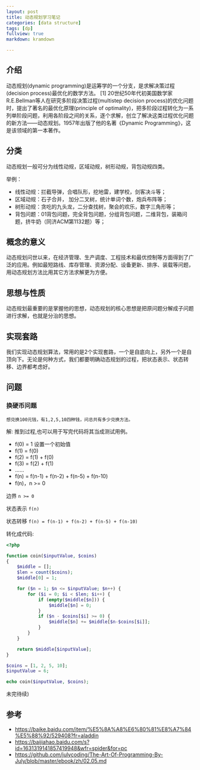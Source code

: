 ```yaml
---
layout: post
title: 动态规划学习笔记
categories: [data structure]
tags: [dp]
fullview: true
markdown: kramdown

---
```


## 介绍

动态规划(dynamic programming)是运筹学的一个分支，是求解决策过程(decision process)最优化的数学方法。 [1]  20世纪50年代初美国数学家R.E.Bellman等人在研究多阶段决策过程(multistep decision process)的优化问题时，提出了著名的最优化原理(principle of optimality)，把多阶段过程转化为一系列单阶段问题，利用各阶段之间的关系，逐个求解，创立了解决这类过程优化问题的新方法——动态规划。1957年出版了他的名著《Dynamic Programming》，这是该领域的第一本著作。

## 分类

动态规划一般可分为线性动规，区域动规，树形动规，背包动规四类。

举例：

* 线性动规：拦截导弹，合唱队形，挖地雷，建学校，剑客决斗等；
* 区域动规：石子合并， 加分二叉树，统计单词个数，炮兵布阵等；
* 树形动规：贪吃的九头龙，二分查找树，聚会的欢乐，数字三角形等；
* 背包问题：01背包问题，完全背包问题，分组背包问题，二维背包，装箱问题，挤牛奶（同济ACM第1132题）等；

## 概念的意义

动态规划问世以来，在经济管理、生产调度、工程技术和最优控制等方面得到了广泛的应用。例如最短路线、库存管理、资源分配、设备更新、排序、装载等问题，用动态规划方法比用其它方法求解更为方便。

## 思想与性质

动态规划最重要的是掌握他的思想，动态规划的核心思想是把原问题分解成子问题进行求解，也就是分治的思想。


## 实现套路

我们实现动态规划算法，常用的是2个实现套路，一个是自底向上，另外一个是自顶向下。无论是何种方式，我们都要明确动态规划的过程，把状态表示、状态转移、边界都考虑好。


## 问题

### 换硬币问题
`想兑换100元钱，有1,2,5,10四种钱，问总共有多少兑换方法。 `

解:
推到过程,也可以用于写完代码将其当成测试用例。
* f(0) = 1 设置一个初始值
* f(1) = f(0)
* f(2) = f(1) + f(0)
* f(3) = f(2) + f(1)
* ......
* f(n) = f(n-1) + f(n-2) + f(n-5) + f(n-10)
* f(n)，n >= 0

边界 `n >= 0`

状态表示 `f(n)`

状态转移 `f(n) = f(n-1) + f(n-2) + f(n-5) + f(n-10)`


转化成代码:

```php
<?php

function coin($inputValue, $coins)
{
    $middle = [];
    $len = count($coins);
    $middle[0] = 1;

    for ($n = 1; $n <= $inputValue; $n++) {
        for ($i = 0; $i < $len; $i++) {
            if (empty($middle[$n])) {
                $middle[$n] = 0;
            }
            if ($n - $coins[$i] >= 0) {
                $middle[$n] += $middle[$n-$coins[$i]];
            }
        }
    }

    return $middle[$inputValue];
}

$coins = [1, 2, 5, 10];
$inputValue = 6;

echo coin($inputValue, $coins);

```

未完待续)




## 参考

* https://baike.baidu.com/item/%E5%8A%A8%E6%80%81%E8%A7%84%E5%88%92/529408?fr=aladdin
* https://baijiahao.baidu.com/s?id=1631319141857419948&wfr=spider&for=pc
* https://github.com/julycoding/The-Art-Of-Programming-By-July/blob/master/ebook/zh/02.05.md
